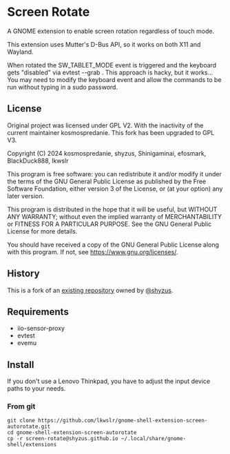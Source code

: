 # Screen Rotate

A GNOME extension to enable screen rotation regardless of touch mode.

This extension uses Mutter's D-Bus API, so it works on both X11 and Wayland.

When rotated the SW_TABLET_MODE event is triggered and the keyboard gets "disabled" via evtest --grab .
This approach is hacky, but it works...
You may need to modify the keyboard event and allow the commands to be run without typing in a sudo password.

## License
Original project was licensed under GPL V2. With the inactivity of the current 
maintainer kosmospredanie. This fork has been upgraded to GPL V3.

Copyright (C) 2024  kosmospredanie, shyzus, Shinigaminai, efosmark, BlackDuck888, lkwslr

This program is free software: you can redistribute it and/or modify
it under the terms of the GNU General Public License as published by
the Free Software Foundation, either version 3 of the License, or
(at your option) any later version.

This program is distributed in the hope that it will be useful,
but WITHOUT ANY WARRANTY; without even the implied warranty of
MERCHANTABILITY or FITNESS FOR A PARTICULAR PURPOSE.  See the
GNU General Public License for more details.

You should have received a copy of the GNU General Public License
along with this program.  If not, see <https://www.gnu.org/licenses/>.
    
## History
This is a fork of an [existing repository](https://github.com/shyzus/gnome-shell-extension-screen-autorotate) owned by [@shyzus](https://github.com/shyzus).

## Requirements

- iio-sensor-proxy
- evtest
- evemu

## Install

If you don't use a Lenovo Thinkpad, you have to adjust the input device paths to your needs.

### From git

```
git clone https://github.com/lkwslr/gnome-shell-extension-screen-autorotate.git
cd gnome-shell-extension-screen-autorotate
cp -r screen-rotate@shyzus.github.io ~/.local/share/gnome-shell/extensions
```
